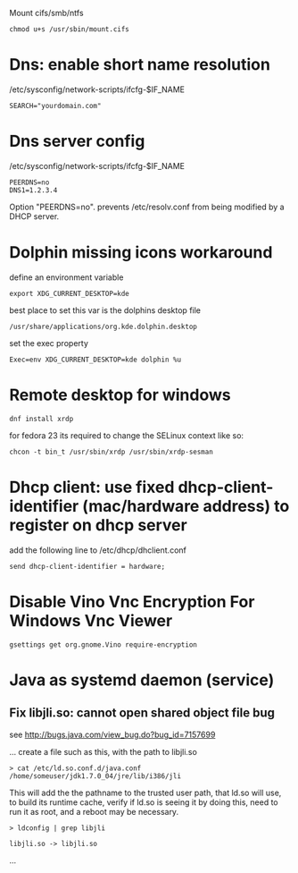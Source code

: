  Mount cifs/smb/ntfs

    chmod u+s /usr/sbin/mount.cifs

# Dns: enable short name resolution

/etc/sysconfig/network-scripts/ifcfg-$IF_NAME

    SEARCH="yourdomain.com"
    
# Dns server config

/etc/sysconfig/network-scripts/ifcfg-$IF_NAME

    PEERDNS=no
    DNS1=1.2.3.4
    
Option "PEERDNS=no". prevents /etc/resolv.conf from being modified by a DHCP server. 


# Dolphin missing icons workaround

define an environment variable

    export XDG_CURRENT_DESKTOP=kde

best place to set this var is the dolphins desktop file
  
    /usr/share/applications/org.kde.dolphin.desktop

set the exec property
    
    Exec=env XDG_CURRENT_DESKTOP=kde dolphin %u

# Remote desktop for windows

    dnf install xrdp
    
for fedora 23 its required to change the SELinux context like so:

    chcon -t bin_t /usr/sbin/xrdp /usr/sbin/xrdp-sesman    
    
# Dhcp client: use fixed dhcp-client-identifier (mac/hardware address) to register on dhcp server

add the following line to /etc/dhcp/dhclient.conf 

    send dhcp-client-identifier = hardware;

# Disable Vino Vnc Encryption For Windows Vnc Viewer

    gsettings get org.gnome.Vino require-encryption

# Java as systemd daemon (service)

## Fix libjli.so: cannot open shared object file bug

see  http://bugs.java.com/view_bug.do?bug_id=7157699

...
create a file such as this, with the path to libjli.so

    > cat /etc/ld.so.conf.d/java.conf /home/someuser/jdk1.7.0_04/jre/lib/i386/jli

This will add the the pathname to the trusted user path, that ld.so will 
use, to build its runtime cache, verify if ld.so is seeing it by doing this,
need to run it as root, and a reboot may be necessary.

    > ldconfig | grep libjli

    libjli.so -> libjli.so
...